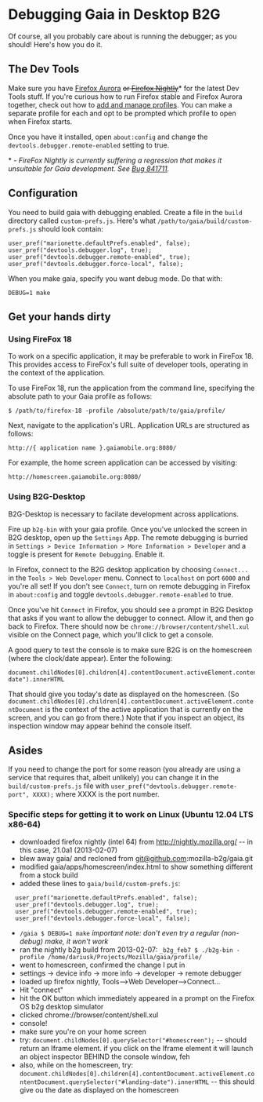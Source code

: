 # Debugging Gaia in Desktop B2G

Of course, all you probably care about is running the debugger; as you should!
Here's how you do it.

## The Dev Tools

Make sure you have [Firefox
Aurora](http://www.mozilla.org/en-US/firefox/aurora/) <del>or [Firefox
Nightly](http://nightly.mozilla.org/)</del>\* for the latest Dev Tools stuff. If you're
curious how to run Firefox stable and Firefox Aurora together, check out how to
[add and manage
profiles](https://developer.mozilla.org/en-US/docs/Mozilla/Multiple_Firefox_Profiles).
You can make a separate profile for each and opt to be prompted which profile
to open when Firefox starts. 

Once you have it installed, open `about:config` and change the
`devtools.debugger.remote-enabled` setting to true.

\* - *FireFox Nightly is currently suffering a regression that makes it
unsuitable for Gaia development. See [Bug
841711](https://bugzilla.mozilla.org/show_bug.cgi?id=841711).*

## Configuration

You need to build gaia with debugging enabled. Create a file in the `build`
directory called `custom-prefs.js`. Here's what
`/path/to/gaia/build/custom-prefs.js` should look contain:

```
user_pref("marionette.defaultPrefs.enabled", false);
user_pref("devtools.debugger.log", true);
user_pref("devtools.debugger.remote-enabled", true);
user_pref("devtools.debugger.force-local", false);
```

When you make gaia, specify you want debug mode. Do that with:

```
DEBUG=1 make
```

## Get your hands dirty

### Using FireFox 18

To work on a specific application, it may be preferable to work in FireFox 18.
This provides access to FireFox's full suite of developer tools, operating in
the context of the application.

To use FireFox 18, run the application from the command line, specifying the
absolute path to your Gaia profile as follows:

    $ /path/to/firefox-18 -profile /absolute/path/to/gaia/profile/

Next, navigate to the application's URL. Application URLs are structured as
follows:

    http://{ application name }.gaiamobile.org:8080/

For example, the home screen application can be accessed by visiting:

    http://homescreen.gaiamobile.org:8080/

### Using B2G-Desktop

B2G-Desktop is necessary to facilate development across applications.

Fire up `b2g-bin` with your gaia profile. Once you've unlocked the screen in
B2G desktop, open up the `Settings` App. The remote debugging is burried in
`Settings > Device Information > More Information > Developer` and a toggle is
present for `Remote Debugging`. Enable it. 

In Firefox, connect to the B2G desktop application by choosing `Connect...` in
the `Tools > Web Developer` menu. Connect to `localhost` on port `6000` and
you're all set! If you don't see `Connect`, turn on remote debugging in Firefox
in `about:config` and toggle `devtools.debugger.remote-enabled` to true.

Once you've hit `Connect` in Firefox, you should see a prompt in B2G Desktop that
asks if you want to allow the debugger to connect. Allow it, and then go back to Firefox.
There should now be `chrome://browser/content/shell.xul` visible on the Connect page,
which you'll click to get a console.

A good query to test the console is to make sure B2G is on the homescreen (where the clock/date
appear). Enter the following:

```
document.childNodes[0].children[4].contentDocument.activeElement.contentDocument.querySelector("#landing-date").innerHTML
```

That should give you today's date as displayed on the homescreen. (So `document.childNodes[0].children[4].contentDocument.activeElement.contentDocument`
is the context of the active application that is currently on the screen, and you can go from there.)
Note that if you inspect an object, its inspection window may appear behind the console itself.

## Asides

If you need to change the port for some reason (you already are using a service
that requires that, albeit unlikely) you can change it in the
`build/custom-prefs.js` file with `user_pref("devtools.debugger.remote-port",
XXXX);` where XXXX is the port number.

### Specific steps for getting it to work on Linux (Ubuntu 12.04 LTS x86-64)

* downloaded firefox nightly (intel 64) from http://nightly.mozilla.org/ -- in this case, 21.0a1 (2013-02-07)
* blew away gaia/ and recloned from git@github.com:mozilla-b2g/gaia.git
* modified gaia/apps/homescreen/index.html to show something different from a stock build
* added these lines to ```gaia/build/custom-prefs.js```:

```
  user_pref("marionette.defaultPrefs.enabled", false);
  user_pref("devtools.debugger.log", true);
  user_pref("devtools.debugger.remote-enabled", true);
  user_pref("devtools.debugger.force-local", false);
```

* ```/gaia $ DEBUG=1 make``` *important note: don't even try a regular (non-debug) make, it won't work*
* ran the nightly b2g build from 2013-02-07: ```_b2g_feb7 $ ./b2g-bin -profile /home/dariusk/Projects/Mozilla/gaia/profile/```
* went to homescreen, confirmed the change I put in
* settings -> device info -> more info -> developer -> remote debugger
* loaded up firefox nightly, Tools-->Web Developer-->Connect...
* Hit "connect"
* hit the OK button which immediately appeared in a prompt on the Firefox OS b2g desktop simulator
* clicked chrome://browser/content/shell.xul
* console!
* make sure you're on your home screen
* try: ```document.childNodes[0].querySelector("#homescreen");``` -- should return an Iframe element. if you click on the Iframe element it will launch an object inspector BEHIND the console window, feh
* also, while on the homescreen, try: ```document.childNodes[0].children[4].contentDocument.activeElement.contentDocument.querySelector("#landing-date").innerHTML``` -- this should give ou the date as displayed on the homescreen
